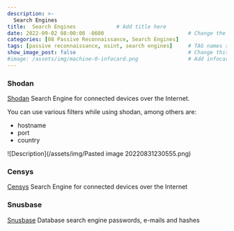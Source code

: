 ```yaml
---
description: >-
  Search Engines
title:  Search Engines             # Add title here
date: 2022-09-02 08:00:00 -0600                           # Change the date to match completion date
categories: [08 Passive Reconnaissance, Search Engines]                     # Change Templates to Writeup
tags: [passive reconnaissance, osint, search engines]     # TAG names should always be lowercase; replace template with writeup, and add relevant tags
show_image_post: false                                    # Change this to true
#image: /assets/img/machine-0-infocard.png                # Add infocard image here for post preview image
---
```

### Shodan
[Shodan](https://www.shodan.io)
Search Engine for connected devices over the Internet.

You can use various filters while using shodan, among others are:
- hostname
- port
- country

![Description](/assets/img/Pasted image 20220831230555.png)

### Censys
[Censys](https://search.censys.io)
Search Engine for connected devices over the Internet

### Snusbase
[Snusbase](https://snusbase.com/search)
Database search engine passwords, e-mails and hashes